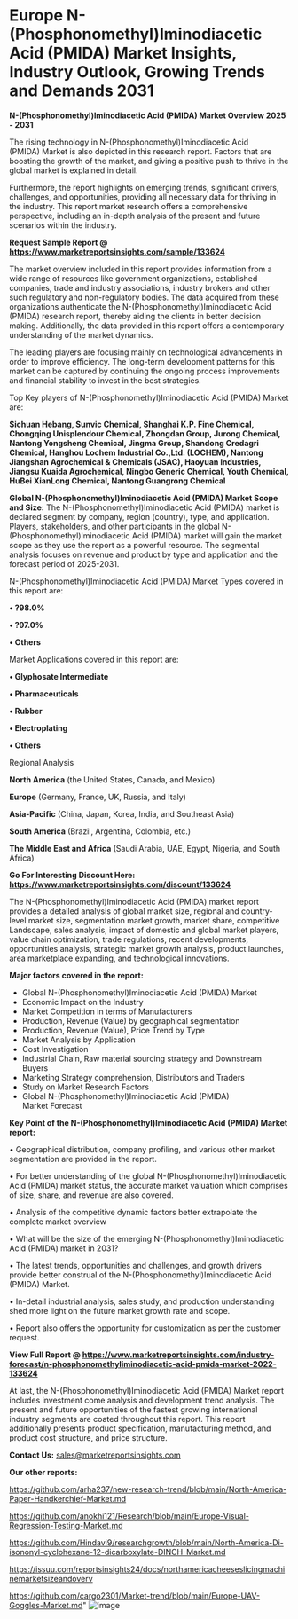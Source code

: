 # Europe N-(Phosphonomethyl)Iminodiacetic Acid (PMIDA) Market Insights, Industry Outlook, Growing Trends and Demands 2031

<Strong> N-(Phosphonomethyl)Iminodiacetic Acid (PMIDA) Market Overview 2025 - 2031</strong>

The rising technology in N-(Phosphonomethyl)Iminodiacetic Acid (PMIDA) Market is also depicted in this research report. Factors that are boosting the growth of the market, and giving a positive push to thrive in the global market is explained in detail.

Furthermore, the report highlights on emerging trends, significant drivers, challenges, and opportunities, providing all necessary data for thriving in the industry. This report market research offers a comprehensive perspective, including an in-depth analysis of the present and future scenarios within the industry.

<strong>Request Sample Report @ <a href=https://www.marketreportsinsights.com/sample/133624>https://www.marketreportsinsights.com/sample/133624</a></strong>

The market overview included in this report provides information from a wide range of resources like government organizations, established companies, trade and industry associations, industry brokers and other such regulatory and non-regulatory bodies. The data acquired from these organizations authenticate the N-(Phosphonomethyl)Iminodiacetic Acid (PMIDA) research report, thereby aiding the clients in better decision making. Additionally, the data provided in this report offers a contemporary understanding of the market dynamics.

The leading players are focusing mainly on technological advancements in order to improve efficiency. The long-term development patterns for this market can be captured by continuing the ongoing process improvements and financial stability to invest in the best strategies.

Top Key players of N-(Phosphonomethyl)Iminodiacetic Acid (PMIDA) Market are:

<strong>Sichuan Hebang, Sunvic Chemical, Shanghai K.P. Fine Chemical, Chongqing Unisplendour Chemical, Zhongdan Group, Jurong Chemical, Nantong Yongsheng Chemical, Jingma Group, Shandong Credagri Chemical, Hanghou Lochem Industrial Co.,Ltd. (LOCHEM), Nantong Jiangshan Agrochemical & Chemicals (JSAC), Haoyuan Industries, Jiangsu Kuaida Agrochemical, Ningbo Generic Chemical, Youth Chemical, HuBei XianLong Chemical, Nantong Guangrong Chemical</strong>

<strong><b>Global N-(Phosphonomethyl)Iminodiacetic Acid (PMIDA) Market Scope and Size:</b></strong>
The N-(Phosphonomethyl)Iminodiacetic Acid (PMIDA) market is declared segment by company, region (country), type, and application. Players, stakeholders, and other participants in the global N-(Phosphonomethyl)Iminodiacetic Acid (PMIDA) market will gain the market scope as they use the report as a powerful resource. The segmental analysis focuses on revenue and product by type and application and the forecast period of 2025-2031.

N-(Phosphonomethyl)Iminodiacetic Acid (PMIDA) Market Types covered in this report are:

<strong>• ?98.0%

• ?97.0%

• Others</strong>

Market Applications covered in this report are:

<strong>• Glyphosate Intermediate

• Pharmaceuticals

• Rubber

• Electroplating

• Others</strong> 

Regional Analysis

<strong>North America</strong> (the United States, Canada, and Mexico)

<strong>Europe</strong> (Germany, France, UK, Russia, and Italy)

<strong>Asia-Pacific</strong> (China, Japan, Korea, India, and Southeast Asia)

<strong>South America</strong> (Brazil, Argentina, Colombia, etc.)

<strong>The Middle East and Africa</strong> (Saudi Arabia, UAE, Egypt, Nigeria, and South Africa)

<strong>Go For Interesting Discount Here: <a href=https://www.marketreportsinsights.com/discount/133624>https://www.marketreportsinsights.com/discount/133624</a></strong>

The N-(Phosphonomethyl)Iminodiacetic Acid (PMIDA) market report provides a detailed analysis of global market size, regional and country-level market size, segmentation market growth, market share, competitive Landscape, sales analysis, impact of domestic and global market players, value chain optimization, trade regulations, recent developments, opportunities analysis, strategic market growth analysis, product launches, area marketplace expanding, and technological innovations.

<strong><b>Major factors covered in the report:</b></strong>
<ul>
  <li>Global N-(Phosphonomethyl)Iminodiacetic Acid (PMIDA) Market </li>
  <li>Economic Impact on the Industry</li>
  <li>Market Competition in terms of Manufacturers</li>
  <li>Production, Revenue (Value) by geographical segmentation</li>
  <li>Production, Revenue (Value), Price Trend by Type</li>
  <li>Market Analysis by Application</li>
  <li>Cost Investigation</li>
  <li>Industrial Chain, Raw material sourcing strategy and Downstream Buyers</li>
  <li>Marketing Strategy comprehension, Distributors and Traders</li>
  <li>Study on Market Research Factors</li>
  <li>Global N-(Phosphonomethyl)Iminodiacetic Acid (PMIDA) Market Forecast</li>
</ul>

<strong><b>Key Point of the N-(Phosphonomethyl)Iminodiacetic Acid (PMIDA) Market report:</b></strong>

• Geographical distribution, company profiling, and various other market segmentation are provided in the report.

• For better understanding of the global N-(Phosphonomethyl)Iminodiacetic Acid (PMIDA) market status, the accurate market valuation which comprises of size, share, and revenue are also covered.

• Analysis of the competitive dynamic factors better extrapolate the complete market overview

• What will be the size of the emerging N-(Phosphonomethyl)Iminodiacetic Acid (PMIDA) market in 2031?

• The latest trends, opportunities and challenges, and growth drivers provide better construal of the N-(Phosphonomethyl)Iminodiacetic Acid (PMIDA) Market.

• In-detail industrial analysis, sales study, and production understanding shed more light on the future market growth rate and scope.

• Report also offers the opportunity for customization as per the customer request.

<strong><b>View Full Report @ <a href=https://www.marketreportsinsights.com/industry-forecast/n-phosphonomethyliminodiacetic-acid-pmida-market-2022-133624>https://www.marketreportsinsights.com/industry-forecast/n-phosphonomethyliminodiacetic-acid-pmida-market-2022-133624</a></b></strong>


At last, the N-(Phosphonomethyl)Iminodiacetic Acid (PMIDA) Market report includes investment come analysis and development trend analysis. The present and future opportunities of the fastest growing international industry segments are coated throughout this report. This report additionally presents product specification, manufacturing method, and product cost structure, and price structure.

<strong>Contact Us:</strong>
sales@marketreportsinsights.com

<strong>Our other reports:</strong>

<a href=https://github.com/arha237/new-research-trend/blob/main/North-America-Paper-Handkerchief-Market.md>https://github.com/arha237/new-research-trend/blob/main/North-America-Paper-Handkerchief-Market.md</a>

<a href=https://github.com/anokhi121/Research/blob/main/Europe-Visual-Regression-Testing-Market.md>https://github.com/anokhi121/Research/blob/main/Europe-Visual-Regression-Testing-Market.md</a>

<a href=https://github.com/Hindavi9/researchgrowth/blob/main/North-America-Di-isononyl-cyclohexane-12-dicarboxylate-DINCH-Market.md>https://github.com/Hindavi9/researchgrowth/blob/main/North-America-Di-isononyl-cyclohexane-12-dicarboxylate-DINCH-Market.md</a>

<a href=https://issuu.com/reportsinsights24/docs/northamericacheeseslicingmachinemarketsizeandoverv>https://issuu.com/reportsinsights24/docs/northamericacheeseslicingmachinemarketsizeandoverv</a>

<a href=https://github.com/cargo2301/Market-trend/blob/main/Europe-UAV-Goggles-Market.md>https://github.com/cargo2301/Market-trend/blob/main/Europe-UAV-Goggles-Market.md</a>"
![image](https://github.com/user-attachments/assets/fdf39add-367f-4626-aa5c-06facf2834b6)
